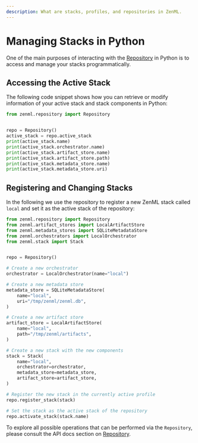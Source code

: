 ```yaml
---
description: What are stacks, profiles, and repositories in ZenML.
---
```


# Managing Stacks in Python

One of the main purposes of interacting with the
[Repository](stacks_profiles_repositories.md#repositories) in Python is to
access and manage your stacks programmatically.

## Accessing the Active Stack

The following code snippet shows how you can retrieve or modify information
of your active stack and stack components in Python:

```python
from zenml.repository import Repository


repo = Repository()
active_stack = repo.active_stack
print(active_stack.name)
print(active_stack.orchestrator.name)
print(active_stack.artifact_store.name)
print(active_stack.artifact_store.path)
print(active_stack.metadata_store.name)
print(active_stack.metadata_store.uri)
```

## Registering and Changing Stacks

In the following we use the repository to register a new ZenML stack called
`local` and set it as the active stack of the repository:

```python
from zenml.repository import Repository
from zenml.artifact_stores import LocalArtifactStore
from zenml.metadata_stores import SQLiteMetadataStore
from zenml.orchestrators import LocalOrchestrator
from zenml.stack import Stack


repo = Repository()

# Create a new orchestrator
orchestrator = LocalOrchestrator(name="local")

# Create a new metadata store
metadata_store = SQLiteMetadataStore(
    name="local",
    uri="/tmp/zenml/zenml.db",
)

# Create a new artifact store
artifact_store = LocalArtifactStore(
    name="local",
    path="/tmp/zenml/artifacts",
)

# Create a new stack with the new components
stack = Stack(
    name="local",
    orchestrator=orchestrator,
    metadata_store=metadata_store,
    artifact_store=artifact_store,
)

# Register the new stack in the currently active profile
repo.register_stack(stack)

# Set the stack as the active stack of the repository
repo.activate_stack(stack.name)
```

To explore all possible operations that can be performed via the
`Repository`, please consult the API docs section on
[Repository](https://apidocs.zenml.io/latest/api_docs/repository/#zenml.repository.Repository).
